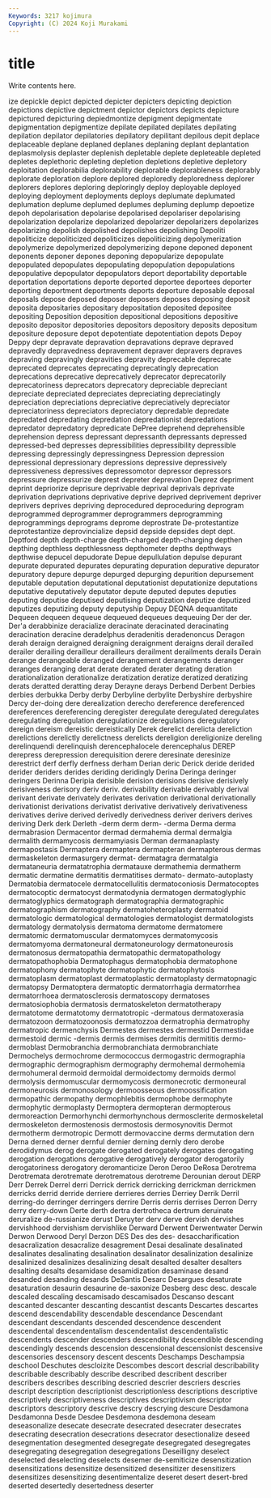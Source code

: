 ```yaml
---
Keywords: 3217 kojimura
Copyright: (C) 2024 Koji Murakami
---
```


# title

Write contents here.



ize depickle depict depicted depicter depicters depicting depiction depictions depictive
depictment depictor depictors depicts depicture depictured depicturing depiedmontize depigment depigmentate
depigmentation depigmentize depilate depilated depilates depilating depilation depilator depilatories depilatory
depilitant depilous depit deplace deplaceable deplane deplaned deplanes deplaning deplant
deplantation deplasmolysis deplaster deplenish depletable deplete depleteable depleted depletes deplethoric
depleting depletion depletions depletive depletory deploitation deplorabilia deplorability deplorable deplorableness
deplorably deplorate deploration deplore deplored deploredly deploredness deplorer deplorers deplores
deploring deploringly deploy deployable deployed deploying deployment deployments deploys deplumate
deplumated deplumation deplume deplumed deplumes depluming deplump depoetize depoh depolarisation
depolarise depolarised depolariser depolarising depolarization depolarize depolarized depolarizer depolarizers depolarizes
depolarizing depolish depolished depolishes depolishing Depoliti depoliticize depoliticized depoliticizes depoliticizing
depolymerization depolymerize depolymerized depolymerizing depone deponed deponent deponents deponer depones
deponing depopularize depopulate depopulated depopulates depopulating depopulation depopulations depopulative depopulator
depopulators deport deportability deportable deportation deportations deporte deported deportee deportees
deporter deporting deportment deportments deports deporture deposable deposal deposals depose
deposed deposer deposers deposes deposing deposit deposita depositaries depositary depositation
deposited depositee depositing Deposition deposition depositional depositions depositive deposito depositor
depositories depositors depository deposits depositum depositure deposure depot depotentiate depotentiation
depots Depoy Deppy depr depravate depravation depravations deprave depraved depravedly
depravedness depravement depraver depravers depraves depraving depravingly depravities depravity deprecable
deprecate deprecated deprecates deprecating deprecatingly deprecation deprecations deprecative deprecatively deprecator
deprecatorily deprecatoriness deprecators deprecatory depreciable depreciant depreciate depreciated depreciates depreciating
depreciatingly depreciation depreciations depreciative depreciatively depreciator depreciatoriness depreciators depreciatory depredable
depredate depredated depredating depredation depredationist depredations depredator depredatory depredicate DePree
deprehend deprehensible deprehension depress depressant depressanth depressants depressed depressed-bed depresses
depressibilities depressibility depressible depressing depressingly depressingness Depression depression depressional depressionary
depressions depressive depressively depressiveness depressives depressomotor depressor depressors depressure depressurize
deprest depreter deprevation Deprez depriment deprint depriorize deprisure deprivable deprival
deprivals deprivate deprivation deprivations deprivative deprive deprived deprivement depriver deprivers
deprives depriving deprocedured deproceduring deprogram deprogrammed deprogrammer deprogrammers deprogramming deprogrammings
deprograms deprome deprostrate De-protestantize deprotestantize deprovincialize depsid depside depsides dept
dept. Deptford depth depth-charge depth-charged depth-charging depthen depthing depthless depthlessness
depthometer depths depthways depthwise depucel depudorate Depue depullulation depulse depurant
depurate depurated depurates depurating depuration depurative depurator depuratory depure depurge
depurged depurging depurition depursement deputable deputation deputational deputationist deputationize deputations
deputative deputatively deputator depute deputed deputes deputies deputing deputise deputised
deputising deputization deputize deputized deputizes deputizing deputy deputyship Depuy DEQNA
dequantitate Dequeen dequeen dequeue dequeued dequeues dequeuing Der der der.
Der'a derabbinize deracialize deracinate deracinated deracinating deracination deracine deradelphus deradenitis
deradenoncus Deragon derah deraign deraigned deraigning deraignment deraigns derail derailed
derailer derailing derailleur derailleurs derailment derailments derails Derain derange derangeable
deranged derangement derangements deranger deranges deranging derat derate derated derater
derating deration derationalization derationalize deratization deratize deratized deratizing derats deratted
deratting deray Derayne derays Derbend Derbent Derbies derbies derbukka Derby
derby Derbyline derbylite Derbyshire derbyshire Dercy der-doing dere derealization derecho
dereference dereferenced dereferences dereferencing deregister deregulate deregulated deregulates deregulating deregulation
deregulationize deregulations deregulatory dereign dereism dereistic dereistically Derek derelict derelicta
dereliction derelictions derelictly derelictness derelicts dereligion dereligionize dereling derelinquendi derelinquish
derencephalocele derencephalus DEREP derepress derepression derequisition derere deresinate deresinize derestrict
derf derfly derfness derham Derian deric Derick deride derided derider
deriders derides deriding deridingly Derina Deringa deringer deringers Derinna Deripia
derisible derision derisions derisive derisively derisiveness derisory deriv deriv. derivability
derivable derivably derival derivant derivate derivately derivates derivation derivational derivationally
derivationist derivations derivatist derivative derivatively derivativeness derivatives derive derived derivedly
derivedness deriver derivers derives deriving Derk derk Derleth -derm derm
derm- -derma Derma derma dermabrasion Dermacentor dermad dermahemia dermal dermalgia
dermalith dermamycosis dermamyiasis Derman dermanaplasty dermapostasis Dermaptera dermaptera dermapteran dermapterous
dermas dermaskeleton dermasurgery dermat- dermatagra dermatalgia dermataneuria dermatatrophia dermatauxe dermathemia
dermatherm dermatic dermatine dermatitis dermatitises dermato- dermato-autoplasty Dermatobia dermatocele dermatocellulitis
dermatoconiosis Dermatocoptes dermatocoptic dermatocyst dermatodynia dermatogen dermatoglyphic dermatoglyphics dermatograph dermatographia
dermatographic dermatographism dermatography dermatoheteroplasty dermatoid dermatologic dermatological dermatologies dermatologist dermatologists
dermatology dermatolysis dermatoma dermatome dermatomere dermatomic dermatomuscular dermatomyces dermatomycosis dermatomyoma
dermatoneural dermatoneurology dermatoneurosis dermatonosus dermatopathia dermatopathic dermatopathology dermatopathophobia Dermatophagus dermatophobia
dermatophone dermatophony dermatophyte dermatophytic dermatophytosis dermatoplasm dermatoplast dermatoplastic dermatoplasty dermatopnagic
dermatopsy Dermatoptera dermatoptic dermatorrhagia dermatorrhea dermatorrhoea dermatosclerosis dermatoscopy dermatoses dermatosiophobia
dermatosis dermatoskeleton dermatotherapy dermatotome dermatotomy dermatotropic -dermatous dermatoxerasia dermatozoon dermatozoonosis
dermatozzoa dermatrophia dermatrophy dermatropic dermenchysis Dermestes dermestes dermestid Dermestidae dermestoid
dermic -dermis dermis dermises dermitis dermititis dermo- dermoblast Dermobranchia dermobranchiata
dermobranchiate Dermochelys dermochrome dermococcus dermogastric dermographia dermographic dermographism dermography dermohemal
dermohemia dermohumeral dermoid dermoidal dermoidectomy dermoids dermol dermolysis dermomuscular dermomycosis
dermonecrotic dermoneural dermoneurosis dermonosology dermoosseous dermoossification dermopathic dermopathy dermophlebitis dermophobe
dermophyte dermophytic dermoplasty Dermoptera dermopteran dermopterous dermoreaction Dermorhynchi dermorhynchous dermosclerite
dermoskeletal dermoskeleton dermostenosis dermostosis dermosynovitis Dermot dermotherm dermotropic Dermott dermovaccine
derms dermutation dern Derna derned derner dernful dernier derning dernly
dero derobe derodidymus derog derogate derogated derogately derogates derogating derogation
derogations derogative derogatively derogator derogatorily derogatoriness derogatory deromanticize Deron Deroo
DeRosa Derotrema Derotremata derotremate derotrematous derotreme Derounian derout DERP Derr
Derrek Derrel derri Derrick derrick derricking derrickman derrickmen derricks derrid
derride derriere derrieres derries Derriey Derrik Derril derring-do derringer derringers
derrire Derris derris derrises Derron Derry derry derry-down Derte derth
dertra dertrotheca dertrum deruinate deruralize de-russianize derust Deruyter derv derve
dervish dervishes dervishhood dervishism dervishlike Derward Derwent Derwentwater Derwin Derwon
Derwood Deryl Derzon DES Des des des- desaccharification desacralization desacralize
desagrement Desai desalinate desalinated desalinates desalinating desalination desalinator desalinization desalinize
desalinized desalinizes desalinizing desalt desalted desalter desalters desalting desalts desamidase
desamidization desaminase desand desanded desanding desands DeSantis Desarc Desargues desaturate
desaturation desaurin desaurine de-saxonize Desberg desc desc. descale descaled descaling
descamisado descamisados Descanso descant descanted descanter descanting descantist descants Descartes
descartes descend descendability descendable descendance Descendant descendant descendants descended descendence
descendent descendental descendentalism descendentalist descendentalistic descendents descender descenders descendibility descendible
descending descendingly descends descension descensional descensionist descensive descensories descensory descent
descents Deschamps Deschampsia deschool Deschutes descloizite Descombes descort descrial describability
describable describably describe described describent describer describers describes describing descried
descrier descriers descries descript description descriptionist descriptionless descriptions descriptive descriptively
descriptiveness descriptives descriptivism descriptor descriptors descriptory descrive descry descrying descure
Desdamona Desdamonna Desde Desdee Desdemona desdemona deseam deseasonalize desecate desecrate
desecrated desecrater desecrates desecrating desecration desecrations desecrator desectionalize deseed desegmentation
desegmented desegregate desegregated desegregates desegregating desegregation desegregations Deseilligny deselect deselected
deselecting deselects desemer de-semiticize desensitization desensitizations desensitize desensitized desensitizer desensitizers
desensitizes desensitizing desentimentalize deseret desert desert-bred deserted desertedly desertedness deserter
